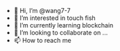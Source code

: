 - 👋 Hi, I’m @wang7-7
- 👀 I’m interested in touch fish
- 🌱 I’m currently learning blockchain
- 💞️ I’m looking to collaborate on ...
- 📫 How to reach me 

<!---
wang7-7/wang7-7 is a ✨ special ✨ repository because its `README.md` (this file) appears on your GitHub profile.
You can click the Preview link to take a look at your changes.
--->
